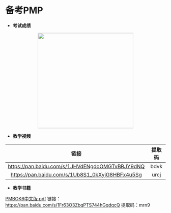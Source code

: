 # 备考PMP

- **考试成绩**

<div align="center">
  <kbd><img src="https://raw.githubusercontent.com/xxlllq/pmp/master/result.jpg" width=300 />
    </kbd>
   </div>

- **教学视频**

|                       链接                      | 提取码 |
|:-----------------------------------------------:|:------:|
| https://pan.baidu.com/s/1JHVdENgdoOMGTvBRJY9dNQ |  bdvk  |
| https://pan.baidu.com/s/1Ub8S1_0kXyjG8HBFx4u5Sg |  urcj  |

- **教学书籍**

[PMBOK6中文版.pdf](https://pan.baidu.com/s/1Fr63O3ZbqPTS744hGqdqcQ)
链接：https://pan.baidu.com/s/1Fr63O3ZbqPTS744hGqdqcQ 
提取码：mrn9 
